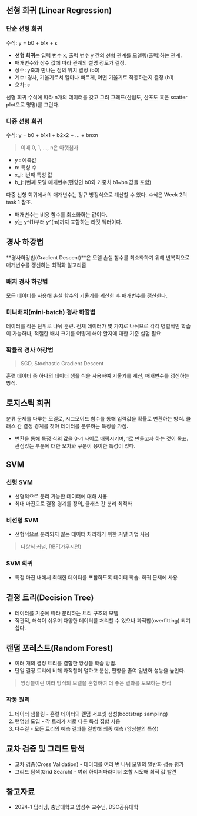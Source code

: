 ## 선형 회귀 (Linear Regression)

### 단순 선형 회귀

수식: y = b0 + b1x + ε

- **선형 회귀**는 입력 변수 x, 출력 변수 y 간의 선형 관계를 모델링(출력)하는 관계.
- 매개변수와 상수 값에 따라 관계의 설명 정도가 결정.
- 상수: y축과 만나는 점의 위치 결정 (b0)
- 계수: 경사, 기울기로서 얼마나 빠르게, 어떤 기울기로 작동하는지 결정 (b1)
- 오차: ε

선형 회귀 수식에 따라 n개의 데이터를 갖고 그려 그래프(산점도, 산포도 혹은 scatter plot으로 명명)를 그린다.

### 다중 선형 회귀

수식: y = b0 + b1x1 + b2x2 + ... + bnxn

> 이때 0, 1, ..., n은 아랫첨자

- y : 예측값
- n: 특성 수
- x_i: i번째 특성 값
- b_j: j번째 모델 매개변수(편향인 b0와 가중치 b1~bn 값들 포함)

다중 선형 회귀에서의 매개변수는 정규 방정식으로 계산할 수 있다. 수식은 Week 2의 task 1 참조.

- 매개변수는 비용 함수를 최소화하는 값이다.
- y는 y^(1)부터 y^(m)까지 포함하는 타깃 벡터이다.

## 경사 하강법

**경사하강법(Gradient Descent)**은 모델 손실 함수를 최소화하기 위해 반복적으로 매개변수를 갱신하는 최적화 알고리즘

### 배치 경사 하강법

모든 데이터를 사용해 손실 함수의 기울기를 계산한 후 매개변수를 갱신한다.

### 미니배치(mini-batch) 경사 하강법

데이터를 작은 단위로 나눠 훈련. 전체 데이터가 몇 가지로 나뉘므로 각각 병렬적인 학습이 가능하나, 적절한 배치 크기를 어떻게 해야 할지에 대한 기준 실험 필요

### 확률적 경사 하강법

> SGD, Stochastic Gradient Descent

훈련 데이터 중 하나의 데이터 샘플 식을 사용하여 기울기를 계산, 매개변수를 갱신하는 방식.

## 로지스틱 회귀

분류 문제를 다루는 모델로, 시그모이드 함수를 통해 입력값을 확률로 변환하는 방식. 클래스 간 결정 경계를 찾아 데이터를 분류하는 특징을 가짐.

- 변환을 통해 특정 식의 값을 0~1 사이로 매핑시키며, 1로 만들고자 하는 것이 목표. 관심있는 부분에 대한 오차와 구분이 용이한 특성이 있다.

## SVM

### 선형 SVM

- 선형적으로 분리 가능한 데이터에 대해 사용
- 최대 마진으로 결정 경계를 정의, 클래스 간 분리 최적화

### 비선형 SVM

- 선형적으로 분리되지 않는 데이터 처리하기 위한 커널 기법 사용

> 다항식 커널, RBF(가우시안)

### SVM 회귀

- 특정 마진 내에서 최대한 데이터를 포함하도록 데이터 학습. 회귀 문제에 사용

## 결정 트리(Decision Tree)
- 데이터를 기준에 따라 분리하는 트리 구조의 모델
- 직관적, 해석이 쉬우며 다양한 데이터를 처리할 수 있으나 과적합(overfitting) 되기 쉽다.

## 랜덤 포레스트(Random Forest)
- 여러 개의 결정 트리를 결합한 앙상블 학습 방법.
- 단일 결정 트리에 비해 과적합이 덜하고 분산, 편향을 줄여 일반화 성능을 높인다.

> 앙상블이란 여러 방식의 모델을 혼합하여 더 좋은 결과를 도모하는 방식

### 작동 원리

1. 데이터 샘플링 - 훈련 데이터의 랜덤 서브셋 생성(bootstrap sampling)
2. 랜덤성 도입 - 각 트리가 서로 다른 특성 집합 사용
3. 다수결 - 모든 트리의 예측 결과를 결합해 최종 예측 (앙상블의 특성)

## 교차 검증 및 그리드 탐색

- 교차 검증(Cross Validation) - 데이터를 여러 번 나눠 모델의 일반화 성능 평가
- 그리드 탐색(Grid Search) - 여러 하이퍼파라미터 조합 시도해 최적 값 발견


## 참고자료

- 2024-1 딥러닝, 충남대학교 임성수 교수님, DSC공유대학

